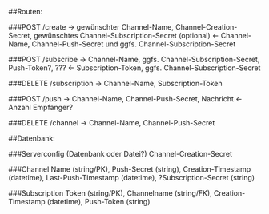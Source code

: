 ##Routen:

###POST /create 
-> gewünschter Channel-Name, Channel-Creation-Secret, gewünschtes Channel-Subscription-Secret (optional)
<- Channel-Name, Channel-Push-Secret und ggfs. Channel-Subscription-Secret

###POST /subscribe
-> Channel-Name, ggfs. Channel-Subscription-Secret, Push-Token?, ???
<- Subscription-Token, ggfs. Channel-Subscription-Secret

###DELETE /subscription
-> Channel-Name, Subscription-Token

###POST /push
-> Channel-Name, Channel-Push-Secret, Nachricht
<- Anzahl Empfänger?

###DELETE /channel
-> Channel-Name, Channel-Push-Secret


##Datenbank:

###Serverconfig (Datenbank oder Datei?)
Channel-Creation-Secret

###Channel
Name (string/PK), Push-Secret (string), Creation-Timestamp (datetime), Last-Push-Timestamp (datetime), ?Subscription-Secret (string)

###Subscription
Token (string/PK), Channelname (string/FK), Creation-Timestamp (datetime), Push-Token (string)
